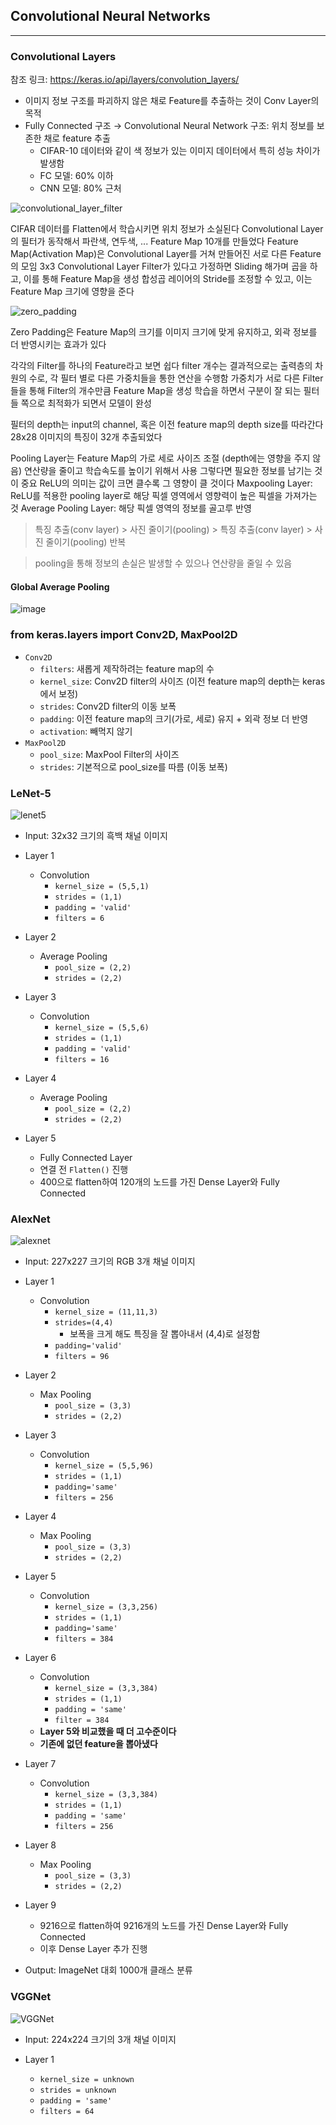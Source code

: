 ## Convolutional Neural Networks

---

### Convolutional Layers

참조 링크: https://keras.io/api/layers/convolution_layers/

- 이미지 정보 구조를 파괴하지 않은 채로 Feature를 추출하는 것이 Conv Layer의 목적
- Fully Connected 구조 &rarr; Convolutional Neural Network 구조: 위치 정보를 보존한 채로 feature 추출
    - CIFAR-10 데이터와 같이 색 정보가 있는 이미지 데이터에서 특히 성능 차이가 발생함
    - FC 모델: 60% 이하
    - CNN 모델: 80% 근처

![convolutional_layer_filter](https://github.com/zacinthepark/TIL/assets/86648892/0bb49d3d-ec52-4405-8660-38da6c4fac97)

CIFAR 데이터를 Flatten에서 학습시키면 위치 정보가 소실된다
Convolutional Layer의 필터가 동작해서 파란색, 연두색, ... Feature Map 10개를 만들었다
Feature Map(Activation Map)은 Convolutional Layer를 거쳐 만들어진 서로 다른 Feature의 모임
3x3 Convolutional Layer Filter가 있다고 가정하면 Sliding 해가며 곱을 하고, 이를 통해 Feature Map을 생성
합성곱 레이어의 Stride를 조정할 수 있고, 이는 Feature Map 크기에 영향을 준다

![zero_padding](https://github.com/zacinthepark/TIL/assets/86648892/704eef58-0725-4249-9b94-4ac33ba3643d)

Zero Padding은 Feature Map의 크기를 이미지 크기에 맞게 유지하고, 외곽 정보를 더 반영시키는 효과가 있다

각각의 Filter를 하나의 Feature라고 보면 쉽다
filter 개수는 결과적으로는 출력층의 차원의 수로, 각 필터 별로 다른 가중치들을 통한 연산을 수행함
가중치가 서로 다른 Filter들을 통해 Filter의 개수만큼 Feature Map을 생성
학습을 하면서 구분이 잘 되는 필터들 쪽으로 최적화가 되면서 모델이 완성

필터의 depth는 input의 channel, 혹은 이전 feature map의 depth size를 따라간다
28x28 이미지의 특징이 32개 추출되었다

Pooling Layer는 Feature Map의 가로 세로 사이즈 조절 (depth에는 영향을 주지 않음)
연산량을 줄이고 학습속도를 높이기 위해서 사용
그렇다면 필요한 정보를 남기는 것이 중요
ReLU의 의미는 값이 크면 클수록 그 영향이 클 것이다
Maxpooling Layer: ReLU를 적용한 pooling layer로 해당 픽셀 영역에서 영향력이 높은 픽셀을 가져가는 것
Average Pooling Layer: 해당 픽셀 영역의 정보를 골고루 반영

> 특징 추출(conv layer) > 사진 줄이기(pooling) > 특징 추출(conv layer) > 사진 줄이기(pooling) 반복

> pooling을 통해 정보의 손실은 발생할 수 있으나 연산량을 줄일 수 있음

#### Global Average Pooling

![image](https://github.com/zacinthepark/TIL/assets/86648892/4b30a8e4-f828-4ba2-929f-7337a6618e57)

### from keras.layers import Conv2D, MaxPool2D

- `Conv2D`
    - `filters`: 새롭게 제작하려는 feature map의 수
    - `kernel_size`: Conv2D filter의 사이즈 (이전 feature map의 depth는 keras에서 보정)
    - `strides`: Conv2D filter의 이동 보폭
    - `padding`: 이전 feature map의 크기(가로, 세로) 유지 + 외곽 정보 더 반영
    - `activation`: 빼먹지 않기
- `MaxPool2D`
    - `pool_size`: MaxPool Filter의 사이즈
    - `strides`: 기본적으로 pool_size를 따름 (이동 보폭)

### LeNet-5

![lenet5](https://github.com/zacinthepark/TIL/assets/86648892/c12da7b9-b47c-492c-b1b5-b684d3814377)

- Input: 32x32 크기의 흑백 채널 이미지

- Layer 1
    - Convolution
        - `kernel_size = (5,5,1)`
        - `strides = (1,1)`
        - `padding = 'valid'`
        - `filters = 6`
- Layer 2
    - Average Pooling
        - `pool_size = (2,2)`
        - `strides = (2,2)`
- Layer 3
    - Convolution
        - `kernel_size = (5,5,6)`
        - `strides = (1,1)`
        - `padding = 'valid'`
        - `filters = 16`
- Layer 4
    - Average Pooling
        - `pool_size = (2,2)`
        - `strides = (2,2)`

- Layer 5
    - Fully Connected Layer
    - 연결 전 `Flatten()` 진행
    - 400으로 flatten하여 120개의 노드를 가진 Dense Layer와 Fully Connected

### AlexNet

![alexnet](https://github.com/zacinthepark/TIL/assets/86648892/69a4a269-13c7-4b69-93f6-e24401c794b2)

- Input: 227x227 크기의 RGB 3개 채널 이미지

- Layer 1
    - Convolution
        - `kernel_size = (11,11,3)`
        - `strides=(4,4)`
            - 보폭을 크게 해도 특징을 잘 뽑아내서 (4,4)로 설정함
        - `padding='valid'`
        - `filters = 96`
- Layer 2
    - Max Pooling
        - `pool_size = (3,3)`
        - `strides = (2,2)`
- Layer 3
    - Convolution
        - `kernel_size = (5,5,96)`
        - `strides = (1,1)`
        - `padding='same'`
        - `filters = 256`
- Layer 4
    - Max Pooling
        - `pool_size = (3,3)`
        - `strides = (2,2)`
- Layer 5
    - Convolution
        - `kernel_size = (3,3,256)`
        - `strides = (1,1)`
        - `padding='same'`
        - `filters = 384`
- Layer 6
    - Convolution
        - `kernel_size = (3,3,384)`
        - `strides = (1,1)`
        - `padding = 'same'`
        - `filter = 384`
    - **Layer 5와 비교했을 때 더 고수준이다**
    - **기존에 없던 feature을 뽑아냈다**
- Layer 7
    - Convolution
        - `kernel_size = (3,3,384)`
        - `strides = (1,1)`
        - `padding = 'same'`
        - `filters = 256`
- Layer 8
    - Max Pooling
        - `pool_size = (3,3)`
        - `strides = (2,2)`

- Layer 9
    - 9216으로 flatten하여 9216개의 노드를 가진 Dense Layer와 Fully Connected
    - 이후 Dense Layer 추가 진행

- Output: ImageNet 대회 1000개 클래스 분류

### VGGNet

![VGGNet](https://github.com/zacinthepark/TIL/assets/86648892/7e358552-ba4e-4230-9666-e1bd292be81c)

- Input: 224x224 크기의 3개 채널 이미지

- Layer 1
    - `kernel_size = unknown`
    - `strides = unknown`
    - `padding = 'same'`
    - `filters = 64`
